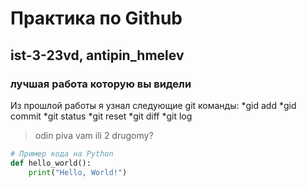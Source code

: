 # Практика по Github
## ist-3-23vd, antipin_hmelev
### лучшая работа которую вы видели
Из прошлой работы я узнал следующие git команды:
*gid add
*gid commit
*git status
*git reset 
*git diff
*git log 

> odin piva vam ili 2 drugomy?
```python
# Пример кода на Python
def hello_world():
    print("Hello, World!")


    
